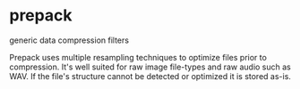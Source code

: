 # prepack
generic data compression filters

Prepack uses multiple resampling techniques to optimize files prior to compression. It's well suited for raw image file-types and raw audio such as WAV. If the file's structure cannot be detected or optimized it is stored as-is.
